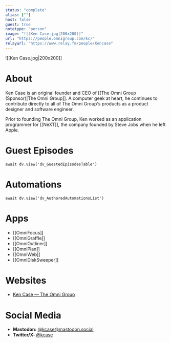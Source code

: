 ```yaml
---
status: "complete"
alias: [""]
host: false
guest: true
notetype: "person"
image: "![[Ken Case.jpg|200x200]]"
url: "https://people.omnigroup.com/kc/"
relayurl: "https://www.relay.fm/people/Kencase"
---
```


![[Ken Case.jpg|200x200]]

# About
Ken Case is an original founder and CEO of [[The Omni Group (Sponsor)|The Omni Group]]. A computer geek at heart, he continues to contribute directly to all of The Omni Group's products as a product designer and software engineer. 

Prior to founding The Omni Group, Ken worked as an application programmer for [[NeXT]], the company founded by Steve Jobs when he left Apple.

# Guest Episodes
```dataviewjs
await dv.view('dv_GuestedEpisodesTable')
```
# Automations
```dataviewjs
await dv.view('dv_AuthoredAutomationsList')
```

# Apps
- [[OmniFocus]]
- [[OmniGraffle]]
- [[OmniOutliner]]
- [[OmniPlan]]
- [[OmniWeb]]
- [[OmniDiskSweeper]]

# Websites
- [Ken Case — The Omni Group](https://people.omnigroup.com/kc/)

# Social Media
- **Mastodon:** [@kcase@mastodon.social](https://mastodon.social/@kcase)
- **Twitter/X:** [@kcase](https://twitter.com/kcase)